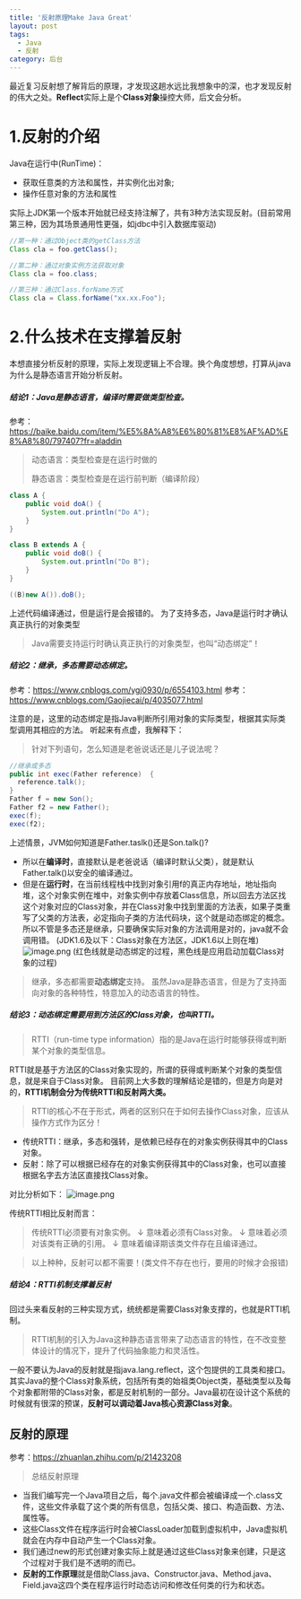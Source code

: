 ```yaml
---
title: '反射原理Make Java Great'
layout: post
tags:
  - Java
  - 反射
category: 后台
---
```

最近复习反射想了解背后的原理，才发现这趟水远比我想象中的深，也才发现反射的伟大之处。**Reflect**实际上是个**Class对象**操控大师，后文会分析。

# 1.反射的介绍
Java在运行中(RunTime)：
* 获取任意类的方法和属性，并实例化出对象;
* 操作任意对象的方法和属性

实际上JDK第一个版本开始就已经支持注解了，共有3种方法实现反射。(目前常用第三种，因为其场景通用性更强，如jdbc中引入数据库驱动)
```java
//第一种：通过Object类的getClass方法
Class cla = foo.getClass();

//第二种：通过对象实例方法获取对象
Class cla = foo.class;

//第三种：通过Class.forName方式
Class cla = Class.forName("xx.xx.Foo");
```


# 2.什么技术在支撑着反射
本想直接分析反射的原理，实际上发现逻辑上不合理。换个角度想想，打算从java为什么是静态语言开始分析反射。

##### 结论1：Java是静态语言，编译时需要做类型检查。

参考：https://baike.baidu.com/item/%E5%8A%A8%E6%80%81%E8%AF%AD%E8%A8%80/797407?fr=aladdin

> 动态语言：类型检查是在运行时做的
>
> 静态语言：类型检查是在运行前判断（编译阶段）

```java
class A {
    public void doA() {
        System.out.println("Do A");
    }
}

class B extends A {
    public void doB() {
        System.out.println("Do B");
    }
}

((B)new A()).doB();
```
上述代码编译通过，但是运行是会报错的。
为了支持多态，Java是运行时才确认真正执行的对象类型

> Java需要支持运行时确认真正执行的对象类型，也叫“动态绑定”！

##### 结论2：继承，多态需要动态绑定。

参考：https://www.cnblogs.com/ygj0930/p/6554103.html
参考：https://www.cnblogs.com/Gaojiecai/p/4035077.html

注意的是，这里的动态绑定是指Java判断所引用对象的实际类型，根据其实际类型调用其相应的方法。
听起来有点虚，我解释下：
> 针对下列语句，怎么知道是老爸说话还是儿子说法呢？
```java
//继承或多态
public int exec(Father reference)  {
  reference.talk();
}
Father f = new Son();
Father f2 = new Father();
exec(f);
exec(f2);
```
上述情景，JVM如何知道是Father.taslk()还是Son.talk()?
* 所以在**编译时**，直接默认是老爸说话（编译时默认父类），就是默认Father.talk()以安全的编译通过。
* 但是在**运行时**，在当前线程栈中找到对象引用f的真正内存地址，地址指向堆，这个对象实例在堆中，对象实例中存放着Class信息，所以回去方法区找这个对象对应的Class对象，并在Class对象中找到里面的方法表，如果子类重写了父类的方法表，必定指向子类的方法代码块，这个就是动态绑定的概念。所以不管是多态还是继承，只要确保实际对象的方法调用是对的，java就不会调用错。
(JDK1.6及以下：Class对象在方法区，JDK1.6以上则在堆)
![image.png](https://upload-images.jianshu.io/upload_images/3796089-4094e3516891eeac.png?imageMogr2/auto-orient/strip%7CimageView2/2/w/1240)
(红色线就是动态绑定的过程，黑色线是应用启动加载Class对象的过程)

> 继承，多态都需要**动态绑定**支持。
> 虽然Java是静态语言，但是为了支持面向对象的各种特性，特意加入的动态语言的特性。

##### 结论3：动态绑定需要用到方法区的Class对象，也叫RTTI。

> RTTI（run-time type information）指的是Java在运行时能够获得或判断某个对象的类型信息。

RTTI就是基于方法区的Class对象实现的，所谓的获得或判断某个对象的类型信息，就是来自于Class对象。
目前网上大多数的理解结论是错的，但是方向是对的，**RTTI机制会分为传统RTTI和反射两大类。**

> RTTI的核心不在于形式，两者的区别只在于如何去操作Class对象，应该从操作方式作为区分！

* 传统RTTI：继承，多态和强转，是依赖已经存在的对象实例获得其中的Class对象。
* 反射：除了可以根据已经存在的对象实例获得其中的Class对象，也可以直接根据名字去方法区直接找Class对象。

对比分析如下：
![image.png](https://upload-images.jianshu.io/upload_images/3796089-2e5286ea8faa2242.png?imageMogr2/auto-orient/strip%7CimageView2/2/w/1240)

传统RTTI相比反射而言：
>传统RTTI必须要有对象实例。
> ↓
> 意味着必须有Class对象。
> ↓
> 意味着必须对该类有正确的引用。
> ↓
> 意味着编译期该类文件存在且编译通过。

> 以上种种，反射可以都不需要！(类文件不存在也行，要用的时候才会报错)

##### 结论4：RTTI机制支撑着反射

回过头来看反射的三种实现方式，统统都是需要Class对象支撑的，也就是RTTI机制。

> RTTI机制的引入为Java这种静态语言带来了动态语言的特性，在不改变整体设计的情况下，提升了代码抽象能力和灵活性。

一般不要认为Java的反射就是指java.lang.reflect，这个包提供的工具类和接口。其实Java的整个Class对象系统，包括所有类的始祖类Object类，基础类型以及每个对象都附带的Class对象，都是反射机制的一部分。Java最初在设计这个系统的时候就有很深的预谋，**反射可以调动着Java核心资源Class对象**。

## 反射的原理
参考：https://zhuanlan.zhihu.com/p/21423208

> 总结反射原理

* 当我们编写完一个Java项目之后，每个.java文件都会被编译成一个.class文件，这些文件承载了这个类的所有信息，包括父类、接口、构造函数、方法、属性等。
* 这些Class文件在程序运行时会被ClassLoader加载到虚拟机中，Java虚拟机就会在内存中自动产生一个Class对象。
* 我们通过new的形式创建对象实际上就是通过这些Class对象来创建，只是这个过程对于我们是不透明的而已。
* **反射的工作原理**就是借助Class.java、Constructor.java、Method.java、Field.java这四个类在程序运行时动态访问和修改任何类的行为和状态。
